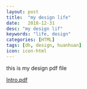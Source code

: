 ```yaml
---
layout: post
title:  "my design life"
date:   2018-12-31
desc: "my design lif"
keywords: "life, design"
categories: [HTML]
tags: [dh, design, huanhuan]
icon: icon-html
---
```


this is my design pdf file

[Intro.pdf](https://dhboke.top/static/assets/img/blog/product/product.pdf)